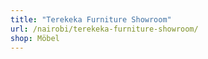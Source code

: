 ```yaml
---
title: "Terekeka Furniture Showroom"
url: /nairobi/terekeka-furniture-showroom/
shop: Möbel
---
```

